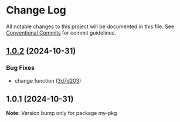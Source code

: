 # Change Log

All notable changes to this project will be documented in this file.
See [Conventional Commits](https://conventionalcommits.org) for commit guidelines.

## [1.0.2](https://github.com/rudemex/new-lerna/compare/my-pkg@1.0.1...my-pkg@1.0.2) (2024-10-31)


### Bug Fixes

* change function ([3d7d203](https://github.com/rudemex/new-lerna/commit/3d7d203b688ea97c2e707e2cd6d3f3ed3650cf9e))





## 1.0.1 (2024-10-31)

**Note:** Version bump only for package my-pkg
